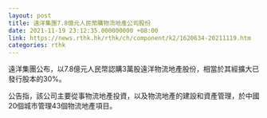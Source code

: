 ```yaml
---
layout: post
title: 遠洋集團7.8億元人民幣購物流地產公司股份
date: 2021-11-19 23:12:35.000000000 +08:00
link: https://news.rthk.hk/rthk/ch/component/k2/1620634-20211119.htm
categories: rthk
---
```


遠洋集團公布，以7.8億元人民幣認購3萬股遠洋物流地產股份，相當於其經擴大已發行股本的30%。

公告指，該公司主要從事物流地產投資，以及物流地產的建設和資產管理，於中國20個城市管理43個物流地產項目。
